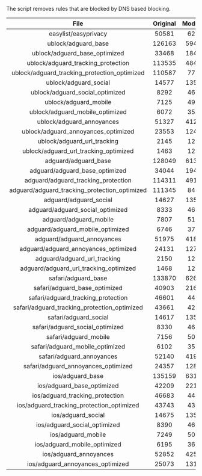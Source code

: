 The script removes rules that are blocked by DNS based blocking.


| File | Original | Modified |
|:----:|:-----:|:-----:|
| easylist/easyprivacy | 50581 | 6251 |
| ublock/adguard_base | 126163 | 59433 |
| ublock/adguard_base_optimized | 33468 | 18416 |
| ublock/adguard_tracking_protection | 113535 | 48451 |
| ublock/adguard_tracking_protection_optimized | 110587 | 7728 |
| ublock/adguard_social | 14577 | 13505 |
| ublock/adguard_social_optimized | 8292 | 4608 |
| ublock/adguard_mobile | 7125 | 4989 |
| ublock/adguard_mobile_optimized | 6072 | 3562 |
| ublock/adguard_annoyances | 51327 | 41291 |
| ublock/adguard_annoyances_optimized | 23553 | 12435 |
| ublock/adguard_url_tracking | 2145 | 1280 |
| ublock/adguard_url_tracking_optimized | 1463 | 1277 |
| adguard/adguard_base | 128049 | 61394 |
| adguard/adguard_base_optimized | 34044 | 19421 |
| adguard/adguard_tracking_protection | 114311 | 49170 |
| adguard/adguard_tracking_protection_optimized | 111345 | 8434 |
| adguard/adguard_social | 14627 | 13562 |
| adguard/adguard_social_optimized | 8333 | 4651 |
| adguard/adguard_mobile | 7807 | 5168 |
| adguard/adguard_mobile_optimized | 6746 | 3734 |
| adguard/adguard_annoyances | 51975 | 41877 |
| adguard/adguard_annoyances_optimized | 24131 | 12746 |
| adguard/adguard_url_tracking | 2150 | 1286 |
| adguard/adguard_url_tracking_optimized | 1468 | 1283 |
| safari/adguard_base | 133870 | 62683 |
| safari/adguard_base_optimized | 40903 | 21685 |
| safari/adguard_tracking_protection | 46601 | 4439 |
| safari/adguard_tracking_protection_optimized | 43661 | 4295 |
| safari/adguard_social | 14617 | 13546 |
| safari/adguard_social_optimized | 8330 | 4638 |
| safari/adguard_mobile | 7156 | 5027 |
| safari/adguard_mobile_optimized | 6102 | 3594 |
| safari/adguard_annoyances | 52140 | 41969 |
| safari/adguard_annoyances_optimized | 24357 | 12816 |
| ios/adguard_base | 135159 | 63189 |
| ios/adguard_base_optimized | 42209 | 22189 |
| ios/adguard_tracking_protection | 46683 | 4446 |
| ios/adguard_tracking_protection_optimized | 43743 | 4302 |
| ios/adguard_social | 14675 | 13578 |
| ios/adguard_social_optimized | 8390 | 4652 |
| ios/adguard_mobile | 7249 | 5068 |
| ios/adguard_mobile_optimized | 6195 | 3632 |
| ios/adguard_annoyances | 52852 | 42573 |
| ios/adguard_annoyances_optimized | 25073 | 13116 |